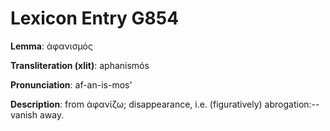 # Lexicon Entry G854

**Lemma**: ἀφανισμός

**Transliteration (xlit)**: aphanismós

**Pronunciation**: af-an-is-mos'

**Description**:
from ἀφανίζω; disappearance, i.e. (figuratively) abrogation:--vanish away.
